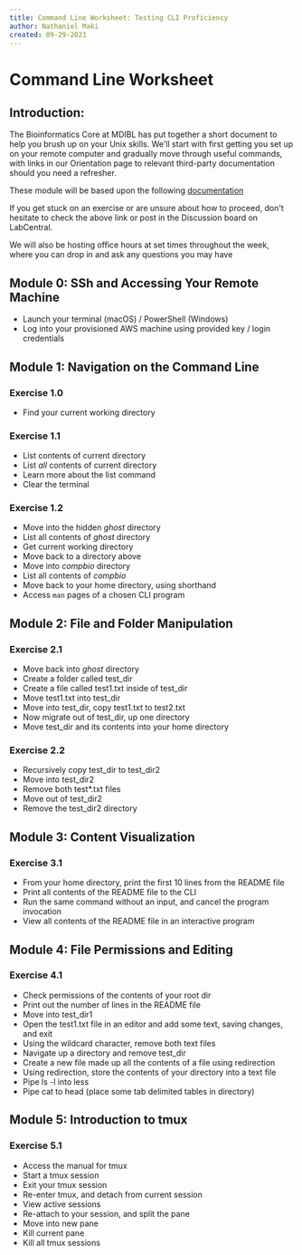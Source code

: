 ```yaml
---
title: Command Line Worksheet: Testing CLI Proficiency
author: Nathaniel Maki
created: 09-29-2021
---
```



# Command Line Worksheet

## Introduction:

The Bioinformatics Core at MDIBL has put together a short document to help you brush up on your Unix skills. We'll start with first getting you set up on your remote computer and gradually move through useful commands, with links in our Orientation page to relevant third-party documentation should you need a refresher.

These module will be based upon the following [documentation](https://ngs-docs.github.io/2021-august-remote-computing/introduction-to-the-unix-command-line.html)

If you get stuck on an exercise or are unsure about how to proceed, don't hesitate to check the above link or post in the Discussion board on LabCentral.

We will also be hosting office hours at set times throughout the week, where you can drop in and ask any questions you may have

## Module 0: SSh and Accessing Your Remote Machine

* Launch your terminal (macOS) / PowerShell (Windows)
* Log into your provisioned AWS machine using provided key / login credentials

## Module 1: Navigation on the Command Line

### Exercise 1.0

* Find your current working directory

### Exercise 1.1 

* List contents of current directory
* List *all* contents of current directory
* Learn more about the list command
* Clear the terminal

### Exercise 1.2

* Move into the hidden *ghost* directory
* List all contents of *ghost* directory
* Get current working directory
* Move back to a directory above
* Move into *compbio* directory
* List all contents of *compbio*
* Move back to your home directory, using shorthand
* Access ```man``` pages of a chosen CLI program

## Module 2: File and Folder Manipulation

### Exercise 2.1

* Move back into *ghost* directory
* Create a folder called test_dir
* Create a file called test1.txt inside of test_dir
* Move test1.txt into test_dir
* Move into test_dir, copy test1.txt to test2.txt
* Now migrate out of test_dir, up one directory
* Move test_dir and its contents into your home directory

### Exercise 2.2

* Recursively copy test_dir to test_dir2
* Move into test_dir2
* Remove both test*.txt files
* Move out of test_dir2
* Remove the test_dir2 directory

## Module 3: Content Visualization

### Exercise 3.1

* From your home directory, print the first 10 lines from the README file
* Print all contents of the README file to the CLI
* Run the same command without an input, and cancel the program invocation
* View all contents of the README file in an interactive program

## Module 4: File Permissions and Editing

### Exercise 4.1

* Check permissions of the contents of your root dir
* Print out the number of lines in the README file
* Move into test_dir1
* Open the test1.txt file in an editor and add some text, saving changes, and exit
* Using the wildcard character, remove both text files
* Navigate up a directory and remove test_dir
* Create a new file made up all the contents of a file using redirection
* Using redirection, store the contents of your directory into a text file
* Pipe ls -l into less
* Pipe cat to head (place some tab delimited tables in directory)

## Module 5: Introduction to tmux

### Exercise 5.1

* Access the manual for tmux
* Start a tmux session
* Exit your tmux session
* Re-enter tmux, and detach from current session
* View active sessions
* Re-attach to your session, and split the pane
* Move into new pane
* Kill current pane
* Kill all tmux sessions